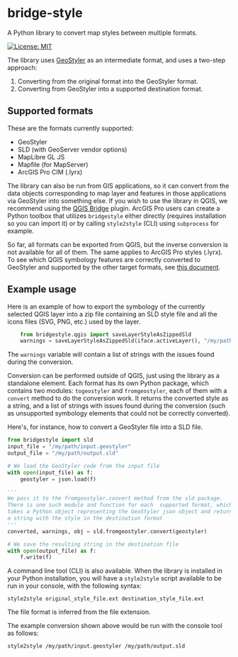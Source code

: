 # bridge-style

A Python library to convert map styles between multiple formats.

[![License: MIT](https://img.shields.io/badge/License-MIT-yellow.svg)](LICENSE.md)

The library uses [GeoStyler](https://geostyler.org/) as an intermediate format, and uses a two-step approach:

1. Converting from the original format into the GeoStyler format. 
2. Converting from GeoStyler into a supported destination format.


## Supported formats

These are the formats currently supported:

- GeoStyler
- SLD (with GeoServer vendor options)
- MapLibre GL JS
- Mapfile (for MapServer)
- ArcGIS Pro CIM (.lyrx)

The library can also be run from GIS applications, so it can convert from the data objects corresponding to map layer and features in those applications via GeoStyler into something else. 
If you wish to use the library in QGIS, we recommend using the [QGIS Bridge](https://github.com/GeoCat/qgis-bridge-plugin) plugin. ArcGIS Pro users can create a Python toolbox that utilizes `bridgestyle` either directly (requires installation so you can import it) or by calling `style2style` (CLI) using `subprocess` for example.

So far, all formats can be exported from QGIS, but the inverse conversion is not available for all of them. The same applies to ArcGIS Pro styles (.lyrx).
To see which QGIS symbology features are correctly converted to GeoStyler and supported by the other target formats, see [this document](docs/qgis.md).

## Example usage

Here is an example of how to export the symbology of the currently selected QGIS layer into a zip file containing an SLD style file and all the icons files (SVG, PNG, etc.) used by the layer.

```python
	from bridgestyle.qgis import saveLayerStyleAsZippedSld
	warnings = saveLayerStyleAsZippedSld(iface.activeLayer(), "/my/path/mystyle.zip")
```

The `warnings` variable will contain a list of strings with the issues found during the conversion.

Conversion can be performed outside of QGIS, just using the library as a standalone element. Each format has its own Python package, which contains two modules: `togeostyler` and `fromgeostyler`, each of them with a `convert` method to do the conversion work. It returns the converted style as a string, and a list of strings with issues found during the conversion (such as unsupported symbology elements that could not be correctly converted).

Here's, for instance, how to convert a GeoStyler file into a SLD file.

```python
from bridgestyle import sld
input_file = "/my/path/input.geostyler"
output_file = "/my/path/output.sld"

# We load the GeoStyler code from the input file
with open(input_file) as f:
    geostyler = json.load(f)

'''
We pass it to the fromgeostyler.convert method from the sld package.
There is one such module and function for each  supported format, which 
takes a Python object representing the GeoStyler json object and returns 
a string with the style in the destination format	
'''
converted, warnings, obj = sld.fromgeostyler.convert(geostyler)

# We save the resulting string in the destination file
with open(output_file) as f:
    f.write(f)
```

A command line tool (CLI) is also available. When the library is installed in your Python installation, you will have a `style2style` script available to be run in your console, with the following syntax:

```
style2style original_style_file.ext destination_style_file.ext
```

The file format is inferred from the file extension.

The example conversion shown above would be run with the console tool as follows:

```
style2style /my/path/input.geostyler /my/path/output.sld
```





